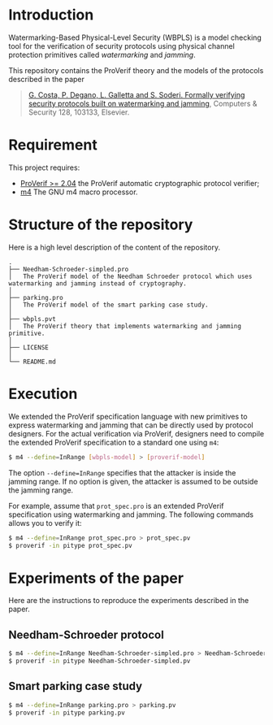 # Introduction

Watermarking-Based Physical-Level Security (WBPLS) is a model checking tool for the verification of security protocols using physical channel protection primitives called *watermarking* and *jamming*.

This repository contains the ProVerif theory and the models of the protocols described in the paper 
> [G. Costa, P. Degano, L. Galletta and S. Soderi. Formally verifying security protocols built on watermarking and jamming](https://doi.org/10.1016/j.cose.2023.103133), Computers & Security 128, 103133, Elsevier.

# Requirement

This project requires:
- [ProVerif >= 2.04](https://bblanche.gitlabpages.inria.fr/proverif/) the ProVerif automatic cryptographic protocol verifier;
- [m4](https://www.gnu.org/software/m4/) The GNU m4 macro processor.

# Structure of the repository

Here is a high level description of the content of the repository.

```text
.
├── Needham-Schroeder-simpled.pro
│   The ProVerif model of the Needham Schroeder protocol which uses watermarking and jamming instead of cryptography. 
│
├── parking.pro
│   The ProVerif model of the smart parking case study.
│
├── wbpls.pvt
│   The ProVerif theory that implements watermarking and jamming primitive.   
│
├── LICENSE
│
└── README.md
```

# Execution

We extended the ProVerif specification language with new primitives to express watermarking and jamming that can be directly used by protocol designers.
For the actual verification via ProVerif, designers need to compile the extended ProVerif specification to a standard one using `m4`:  

```bash
$ m4 --define=InRange [wbpls-model] > [proverif-model]
```

The option `--define=InRange` specifies that the attacker is inside the jamming range. 
If no option is given, the attacker is assumed to be outside the jamming range. 

For example, assume that `prot_spec.pro` is an extended ProVerif specification using watermarking and jamming. 
The following commands allows you to verify it:

```bash
$ m4 --define=InRange prot_spec.pro > prot_spec.pv
$ proverif -in pitype prot_spec.pv
```

# Experiments of the paper

Here are the instructions to reproduce the experiments described in the paper.

## Needham-Schroeder protocol

```bash
$ m4 --define=InRange Needham-Schroeder-simpled.pro > Needham-Schroeder-simpled.pv
$ proverif -in pitype Needham-Schroeder-simpled.pv
```

## Smart parking case study

```bash
$ m4 --define=InRange parking.pro > parking.pv
$ proverif -in pitype parking.pv
```
